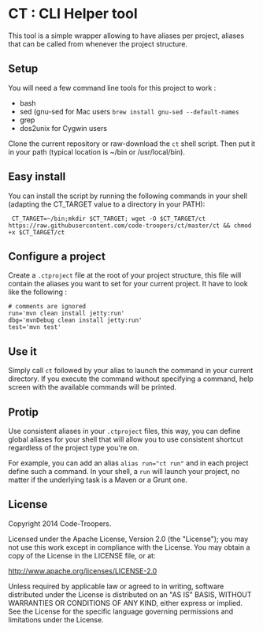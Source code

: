 CT : CLI Helper tool
==

This tool is a simple wrapper allowing to have aliases per project, aliases that can be called from whenever the project structure.

Setup
--
You will need a few command line tools for this project to work :

 * bash
 * sed (gnu-sed for Mac users `brew install gnu-sed --default-names`
 * grep
 * dos2unix for Cygwin users
 
Clone the current repository or raw-download the `ct` shell script. Then put it in your path (typical location is ~/bin or /usr/local/bin).

Easy install
---
You can install the script by running the following commands in your shell (adapting the CT_TARGET value to a directory in your PATH):

     CT_TARGET=~/bin;mkdir $CT_TARGET; wget -O $CT_TARGET/ct https://raw.githubusercontent.com/code-troopers/ct/master/ct && chmod +x $CT_TARGET/ct

Configure a project
--
Create a `.ctproject` file at the root of your project structure, this file will contain the aliases you want to set for your current project.
It have to look like the following :

    # comments are ignored
    run='mvn clean install jetty:run'
    dbg='mvnDebug clean install jetty:run'
    test='mvn test'
    
Use it
--
Simply call `ct` followed by your alias to launch the command in your current directory. If you execute the command without specifying a command, help screen with the available commands will be printed.

Protip
--
Use consistent aliases in your `.ctproject` files, this way, you can define global aliases for your shell that will allow you to use consistent shortcut regardless of the project type you're on.

For example, you can add an alias `alias run="ct run"` and in each project define such a command. In your shell, a `run` will launch your project, no matter if the underlying task is a Maven or a Grunt one.

License
--
Copyright 2014 Code-Troopers.

Licensed under the Apache License, Version 2.0 (the "License"); you may not use this work except in compliance with the License. You may obtain a copy of the License in the LICENSE file, or at:

http://www.apache.org/licenses/LICENSE-2.0

Unless required by applicable law or agreed to in writing, software distributed under the License is distributed on an "AS IS" BASIS, WITHOUT WARRANTIES OR CONDITIONS OF ANY KIND, either express or implied. See the License for the specific language governing permissions and limitations under the License.
